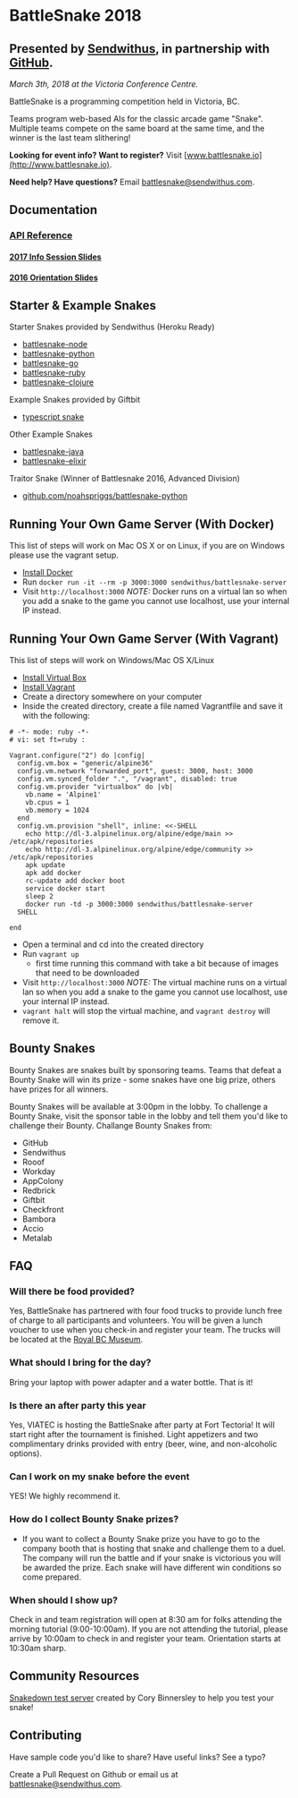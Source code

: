# BattleSnake 2018

## Presented by [Sendwithus](https://www.sendwithus.com), in partnership with [GitHub](https://github.com/).

_March 3th, 2018 at the Victoria Conference Centre._

BattleSnake is a programming competition held in Victoria, BC.

Teams program web-based AIs for the classic arcade game "Snake". Multiple teams compete on the same board at the same time, and the winner is the last team slithering!

__Looking for event info? Want to register?__ Visit [www.battlesnake.io](http://www.battlesnake.io).

__Need help? Have questions?__ Email [battlesnake@sendwithus.com](mailto:battlesnake@sendwithus.com).

## Documentation

### [API Reference](https://github.com/sendwithus/battlesnake-server/)

#### [2017 Info Session Slides](http://sendwithus.github.io/battlesnake/present/#/)

#### [2016 Orientation Slides](https://docs.google.com/presentation/d/1iD2xZthNFaWeNfgPr6KjR8e7O80Pua9mdQje3i8782A/edit?usp=sharing)

## Starter & Example Snakes

Starter Snakes provided by Sendwithus (Heroku Ready)

* [battlesnake-node](https://github.com/sendwithus/battlesnake-node)
* [battlesnake-python](https://github.com/sendwithus/battlesnake-python)
* [battlesnake-go](https://github.com/sendwithus/battlesnake-go)
* [battlesnake-ruby](https://github.com/sendwithus/battlesnake-ruby)
* [battlesnake-clojure](https://github.com/sendwithus/battlesnake-clojure)

Example Snakes provided by Giftbit

* [typescript snake](https://github.com/Giftbit/battlesnake-node-typescript)

Other Example Snakes

* [battlesnake-java](https://github.com/tflinz/BasicBattleSnake2018)
* [battlesnake-elixir](https://github.com/nbw/battlesnake-elixir)

Traitor Snake (Winner of Battlesnake 2016, Advanced Division)

* [github.com/noahspriggs/battlesnake-python](https://github.com/noahspriggs/battlesnake-python)

## Running Your Own Game Server (With Docker)

This list of steps will work on Mac OS X or on Linux, if you are on Windows please use the vagrant setup.

* [Install Docker](https://docs.docker.com/install/)
* Run `docker run -it --rm -p 3000:3000 sendwithus/battlesnake-server`
* Visit `http://localhost:3000` *NOTE:* Docker runs on a virtual lan so when you add a snake to the game you cannot use localhost, use your internal IP instead.

## Running Your Own Game Server (With Vagrant)

This list of steps will work on Windows/Mac OS X/Linux

* [Install Virtual Box](https://www.virtualbox.org/wiki/Downloads)
* [Install Vagrant](https://www.vagrantup.com/downloads.html)
* Create a directory somewhere on your computer
* Inside the created directory, create a file named Vagrantfile and save it with the following:

```vagrantfile
# -*- mode: ruby -*-
# vi: set ft=ruby :

Vagrant.configure("2") do |config|
  config.vm.box = "generic/alpine36"
  config.vm.network "forwarded_port", guest: 3000, host: 3000
  config.vm.synced_folder ".", "/vagrant", disabled: true
  config.vm.provider "virtualbox" do |vb|
    vb.name = 'Alpine1'
    vb.cpus = 1
    vb.memory = 1024
  end
  config.vm.provision "shell", inline: <<-SHELL
    echo http://dl-3.alpinelinux.org/alpine/edge/main >> /etc/apk/repositories
    echo http://dl-3.alpinelinux.org/alpine/edge/community >> /etc/apk/repositories
    apk update
    apk add docker
    rc-update add docker boot
    service docker start
    sleep 2
    docker run -td -p 3000:3000 sendwithus/battlesnake-server
  SHELL

end
```

* Open a terminal and cd into the created directory
* Run `vagrant up`
  * first time running this command with take a bit because of images that need to be downloaded
* Visit `http://localhost:3000` *NOTE:* The virtual machine runs on a virtual lan so when you add a snake to the game you cannot use localhost, use your internal IP instead.
* `vagrant halt` will stop the virtual machine, and `vagrant destroy` will remove it.

## Bounty Snakes

Bounty Snakes are snakes built by sponsoring teams. Teams that defeat a Bounty Snake will win its prize - some snakes have one big prize, others have prizes for all winners.

Bounty Snakes will be available at 3:00pm in the lobby. To challenge a Bounty Snake, visit the sponsor table in the lobby and tell them you'd like to challenge their Bounty. Challange Bounty Snakes from:

* GitHub
* Sendwithus
* Rooof
* Workday
* AppColony
* Redbrick
* Giftbit
* Checkfront
* Bambora
* Accio
* Metalab

## FAQ

### Will there be food provided?

Yes, BattleSnake has partnered with four food trucks to provide lunch free of charge to all participants and volunteers. You will be given a lunch voucher to use when you check-in and register your team. The trucks will be located at the [Royal BC Museum](http://royalbcmuseum.bc.ca/visit/plan-your-visit/eat-drink).

### What should I bring for the day?

Bring your laptop with power adapter and a water bottle. That is it!

### Is there an after party this year

Yes, VIATEC is hosting the BattleSnake after party at Fort Tectoria! It will start right after the tournament is finished. Light appetizers and two complimentary drinks provided with entry (beer, wine, and non-alcoholic options).

### Can I work on my snake before the event

YES! We highly recommend it.

### How do I collect Bounty Snake prizes?

* If you want to collect a Bounty Snake prize you have to go to the company booth that is hosting that snake and challenge them to a duel. The company will run the battle and if your snake is victorious you will be awarded the prize. Each snake will have different win conditions so come prepared.

### When should I show up?

Check in and team registration will open at 8:30 am for folks attending the morning tutorial (9:00-10:00am). If you are not attending the tutorial, please arrive by 10:00am to check in and register your team. Orientation starts at 10:30am sharp.

## Community Resources

[Snakedown test server](https://play.snakedown.com/) created by Cory Binnersley to help you test your snake!

## Contributing

Have sample code you'd like to share? Have useful links? See a typo?

Create a Pull Request on Github or email us at [battlesnake@sendwithus.com](mailto:battlesnake@sendwithus.com).
